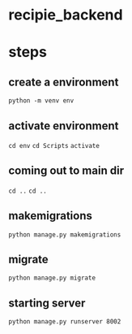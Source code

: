 # recipie_backend
# steps
## create a environment 
`python -m venv env` 

## activate environment
`cd env` 
`cd Scripts` 
`activate`
## coming out to main dir 
`cd ..`
`cd ..`
## makemigrations
`python manage.py makemigrations`

## migrate 
`python manage.py migrate`

## starting server 
`python manage.py runserver 8002`


